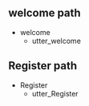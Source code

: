 
## welcome path
* welcome 
    - utter_welcome
    
## Register path
* Register 
    - utter_Register
    